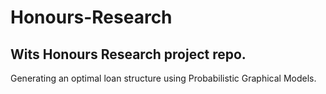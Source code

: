 # Honours-Research

## Wits Honours Research project repo.

Generating an optimal loan structure using Probabilistic Graphical Models.

